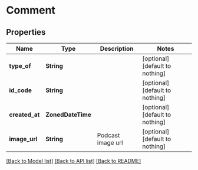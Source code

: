 # Comment


## Properties
Name | Type | Description | Notes
------------ | ------------- | ------------- | -------------
**type_of** | **String** |  | [optional] [default to nothing]
**id_code** | **String** |  | [optional] [default to nothing]
**created_at** | **ZonedDateTime** |  | [optional] [default to nothing]
**image_url** | **String** | Podcast image url | [optional] [default to nothing]


[[Back to Model list]](../README.md#models) [[Back to API list]](../README.md#api-endpoints) [[Back to README]](../README.md)


